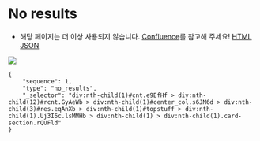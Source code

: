 # No results
- 해당 페이지는 더 이상 사용되지 않습니다. [Confluence](https://ascentkorea.atlassian.net/wiki/spaces/CJHZ/pages/397606925/Features)를 참고해 주세요!
[HTML](https://ascentkorea-docs.github.io/desktop/features/no\_results/sample.html) [JSON](https://ascentkorea-docs.github.io/desktop/features/no\_results/sample.json)

![](https://lh3.googleusercontent.com/fUqvt4NOW\_OM6Di1FRqY0RXqijgQipDC8pvgnD6TR7JszP4vftvOPLdZZPIi\_aa7rnW14YVizgwk1sg8cMGU\_JX415kI-H2KOZJxbd5AoT1iLi2zdwbP7yHC6eE6hBU5-cwww9E)

```
{
    "sequence": 1,
    "type": "no_results",
    "_selector": "div:nth-child(1)#cnt.e9EfHf > div:nth-child(12)#rcnt.GyAeWb > div:nth-child(1)#center_col.s6JM6d > div:nth-child(3)#res.eqAnXb > div:nth-child(1)#topstuff > div:nth-child(1).Uj3I6c.lsMMHb > div:nth-child(1) > div:nth-child(1).card-section.rQUFld"
}
```
